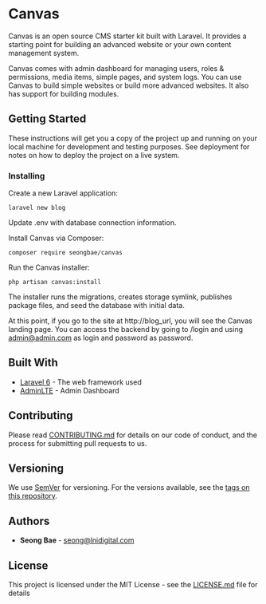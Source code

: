 # Canvas

Canvas is an open source CMS starter kit built with Laravel. It provides a starting point for building an advanced website or your own content management system.

Canvas comes with admin dashboard for managing users, roles & permissions, media items, simple pages, and system logs. You can use Canvas to build simple websites or build more advanced websites. It also has support for building modules.

## Getting Started

These instructions will get you a copy of the project up and running on your local machine for development and testing purposes. See deployment for notes on how to deploy the project on a live system.

### Installing

Create a new Laravel application:

```
laravel new blog
```

Update .env with database connection information.

Install Canvas via Composer:

```
composer require seongbae/canvas
```

Run the Canvas installer:

```
php artisan canvas:install
```

The installer runs the migrations, creates storage symlink, publishes package files, and seed the database with initial data.

At this point, if you go to the site at http://blog_url, you will see the Canvas landing page. You can access the backend by going to /login and using admin@admin.com as login and password as password.

## Built With

* [Laravel 6](https://www.laravel.com) - The web framework used
* [AdminLTE](https://adminlte.io/) - Admin Dashboard

## Contributing

Please read [CONTRIBUTING.md](https://gist.github.com/PurpleBooth/b24679402957c63ec426) for details on our code of conduct, and the process for submitting pull requests to us.

## Versioning

We use [SemVer](http://semver.org/) for versioning. For the versions available, see the [tags on this repository](https://github.com/your/project/tags). 

## Authors

* **Seong Bae** - [seong@lnidigital.com](seong@lnidigital.com)

## License

This project is licensed under the MIT License - see the [LICENSE.md](LICENSE.md) file for details